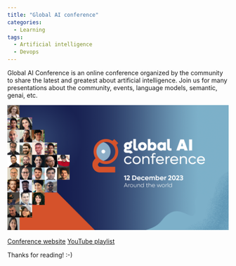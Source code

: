 ```yaml
---
title: "Global AI conference"
categories:
  - Learning
tags:
  - Artificial intelligence
  - Devops
---
```


Global AI Conference is an online conference organized by the community to share the latest and greatest about artificial intelligence. Join us for many presentations about the community, events, language models, semantic, genai, etc.

![img](../assets/images/2023-12-15-global-ai.png)

[Conference website](https://globalai.community/conference)
[YouTube playlist](https://www.youtube.com/watch?v=hrSYwRdAEio&list=PLMjtoLHNjR0tXB6TYhT2nyjLtMymc-Go-)

Thanks for reading! :-)


